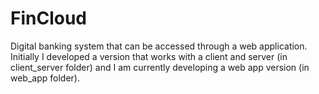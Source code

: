 # FinCloud
Digital banking system that can be accessed through a web application.
Initially I developed a version that works with a client and server (in client_server folder) and I am currently developing a web app version (in web_app folder).
